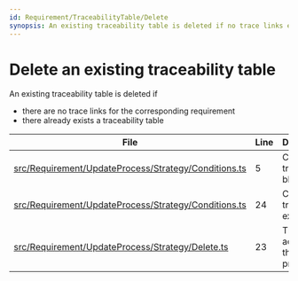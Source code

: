 ```yaml
---
id: Requirement/TraceabilityTable/Delete
synopsis: An existing traceability table is deleted if no trace links exist
---
```


# Delete an existing traceability table

An existing traceability table is deleted if

-   there are no trace links for the corresponding requirement
-   there already exists a traceability table

<div class="tracey">

| File                                                                                                                      | Line | Description                             |
| ------------------------------------------------------------------------------------------------------------------------- | ---- | --------------------------------------- |
| [src/Requirement/UpdateProcess/Strategy/Conditions.ts](../../../src/Requirement/UpdateProcess/Strategy/Conditions.ts#L5)  | 5    | Check if a tracey block exists          |
| [src/Requirement/UpdateProcess/Strategy/Conditions.ts](../../../src/Requirement/UpdateProcess/Strategy/Conditions.ts#L24) | 24   | Check if no trace links exist           |
| [src/Requirement/UpdateProcess/Strategy/Delete.ts](../../../src/Requirement/UpdateProcess/Strategy/Delete.ts#L23)         | 23   | The delete action of the update process |

</div>
